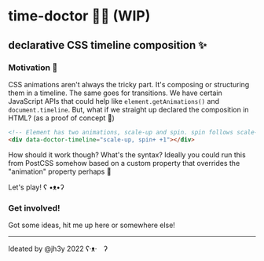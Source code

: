 # time-doctor :man_health_worker: (WIP)
## declarative CSS timeline composition :sparkles:

### Motivation :muscle:
CSS animations aren't always the tricky part. It's composing or structuring them in a timeline. The same goes for transitions. We have certain JavaScript APIs that could help like `element.getAnimations()` and `document.timeline`. But, what if we straight up declared the composition in HTML? (as a proof of concept :eyes:)

```html
<!-- Element has two animations, scale-up and spin. spin follows scale-up with infinite iterations 1s after scale-up ends -->
<div data-doctor-timeline="scale-up, spin+ +1"></div>
```

How should it work though? What's the syntax? Ideally you could run this from PostCSS somehow based on a custom property that overrides the "animation" property perhaps :thinking:

Let's play! ʕ •ᴥ•ʔ

### Get involved!
Got some ideas, hit me up here or somewhere else!

---

Ideated by @jh3y 2022 ʕ·ᴥ·　ʔ


